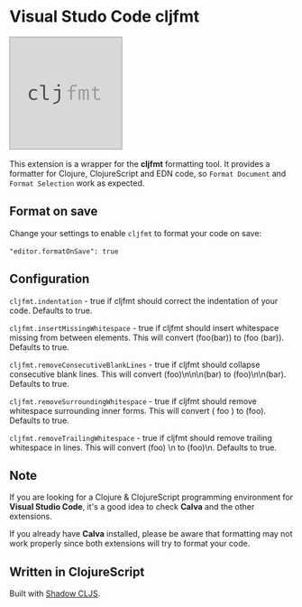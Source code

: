 # Visual Studo Code cljfmt

![cljfmt](images/web.png)

This extension is a wrapper for the **cljfmt** formatting tool. It provides a formatter for Clojure, ClojureScript and EDN code, so `Format Document` and `Format Selection` work as expected.


## Format on save

Change your settings to enable `cljfmt` to format your code on save:

`"editor.formatOnSave": true`


## Configuration

`cljfmt.indentation` - true if cljfmt should correct the indentation of your code. Defaults to true.

`cljfmt.insertMissingWhitespace` - true if cljfmt should insert whitespace missing from between elements. This will convert (foo(bar)) to (foo (bar)). Defaults to true.

`cljfmt.removeConsecutiveBlankLines` - true if cljfmt should collapse consecutive blank lines. This will convert (foo)\n\n\n(bar) to (foo)\n\n(bar). Defaults to true.

`cljfmt.removeSurroundingWhitespace` -  true if cljfmt should remove whitespace surrounding inner forms. This will convert ( foo ) to (foo). Defaults to true.

`cljfmt.removeTrailingWhitespace` - true if cljfmt should remove trailing whitespace in lines. This will convert (foo) \n to (foo)\n. Defaults to true.


## Note

If you are looking for a Clojure & ClojureScript programming environment for **Visual Studio Code**, it's a good idea to check **Calva** and the other extensions.

If you already have **Calva** installed, please be aware that formatting may not work properly since both extensions will try to format your code.


## Written in ClojureScript

Built with [Shadow CLJS](http://shadow-cljs.org/).